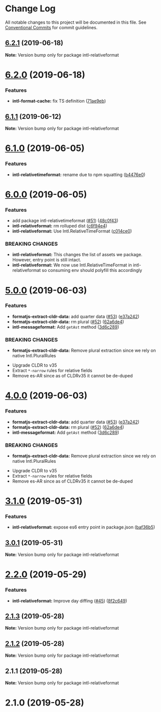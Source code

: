 # Change Log

All notable changes to this project will be documented in this file.
See [Conventional Commits](https://conventionalcommits.org) for commit guidelines.

## [6.2.1](https://github.com/formatjs/formatjs/compare/intl-relativeformat@6.2.0...intl-relativeformat@6.2.1) (2019-06-18)

**Note:** Version bump only for package intl-relativeformat





# [6.2.0](https://github.com/formatjs/formatjs/compare/intl-relativeformat@6.1.1...intl-relativeformat@6.2.0) (2019-06-18)


### Features

* **intl-format-cache:** fix TS definition ([71ae9eb](https://github.com/formatjs/formatjs/commit/71ae9eb))





## [6.1.1](https://github.com/formatjs/formatjs/compare/intl-relativeformat@6.1.0...intl-relativeformat@6.1.1) (2019-06-12)

**Note:** Version bump only for package intl-relativeformat





# [6.1.0](https://github.com/formatjs/formatjs/compare/intl-relativeformat@6.0.0...intl-relativeformat@6.1.0) (2019-06-05)


### Features

* **intl-relativetimeformat:** rename due to npm squatting ([b4476e0](https://github.com/formatjs/formatjs/commit/b4476e0))





# [6.0.0](https://github.com/formatjs/formatjs/compare/intl-relativeformat@5.0.0...intl-relativeformat@6.0.0) (2019-06-05)


### Features

* add package intl-relativetimeformat ([#51](https://github.com/formatjs/formatjs/issues/51)) ([48c0f43](https://github.com/formatjs/formatjs/commit/48c0f43))
* **intl-relativeformat:** rm rolluped dist ([c6f94e4](https://github.com/formatjs/formatjs/commit/c6f94e4))
* **intl-relativeformat:** Use Intl.RelativeTimeFormat ([c014ce0](https://github.com/formatjs/formatjs/commit/c014ce0))


### BREAKING CHANGES

* **intl-relativeformat:** This changes the list of assets we package. However,
entry point is still intact.
* **intl-relativeformat:** We now use Intl.RelativeTimeFormat in
intl-relativeformat so consuming env should polyfill this accordingly





# [5.0.0](https://github.com/formatjs/formatjs/compare/intl-relativeformat@3.1.0...intl-relativeformat@5.0.0) (2019-06-03)


### Features

* **formatjs-extract-cldr-data:** add quarter data ([#53](https://github.com/formatjs/formatjs/issues/53)) ([e37a242](https://github.com/formatjs/formatjs/commit/e37a242))
* **formatjs-extract-cldr-data:** rm plural ([#52](https://github.com/formatjs/formatjs/issues/52)) ([62a6de4](https://github.com/formatjs/formatjs/commit/62a6de4))
* **intl-messageformat:** Add `getAst` method ([3d6c289](https://github.com/formatjs/formatjs/commit/3d6c289))


### BREAKING CHANGES

* **formatjs-extract-cldr-data:** Remove plural extraction since we rely on native
Intl.PluralRules
- Upgrade CLDR to v35
- Extract `*-narrow` rules for relative fields
- Remove es-AR since as of CLDRv35 it cannot be de-duped





# [4.0.0](https://github.com/formatjs/formatjs/compare/intl-relativeformat@3.1.0...intl-relativeformat@4.0.0) (2019-06-03)


### Features

* **formatjs-extract-cldr-data:** add quarter data ([#53](https://github.com/formatjs/formatjs/issues/53)) ([e37a242](https://github.com/formatjs/formatjs/commit/e37a242))
* **formatjs-extract-cldr-data:** rm plural ([#52](https://github.com/formatjs/formatjs/issues/52)) ([62a6de4](https://github.com/formatjs/formatjs/commit/62a6de4))
* **intl-messageformat:** Add `getAst` method ([3d6c289](https://github.com/formatjs/formatjs/commit/3d6c289))


### BREAKING CHANGES

* **formatjs-extract-cldr-data:** Remove plural extraction since we rely on native
Intl.PluralRules
- Upgrade CLDR to v35
- Extract `*-narrow` rules for relative fields
- Remove es-AR since as of CLDRv35 it cannot be de-duped





# [3.1.0](https://github.com/formatjs/formatjs/compare/intl-relativeformat@3.0.1...intl-relativeformat@3.1.0) (2019-05-31)


### Features

* **intl-relativeformat:** expose es6 entry point in package.json ([baf36b5](https://github.com/formatjs/formatjs/commit/baf36b5))





## [3.0.1](https://github.com/formatjs/formatjs/compare/intl-relativeformat@2.2.0...intl-relativeformat@3.0.1) (2019-05-31)

**Note:** Version bump only for package intl-relativeformat





# [2.2.0](https://github.com/yahoo/intl-relativeformat/compare/intl-relativeformat@2.1.3...intl-relativeformat@2.2.0) (2019-05-29)


### Features

* **intl-relativeformat:** Improve day diffing ([#45](https://github.com/yahoo/intl-relativeformat/issues/45)) ([8f2c649](https://github.com/yahoo/intl-relativeformat/commit/8f2c649))





## [2.1.3](https://github.com/yahoo/intl-relativeformat/compare/intl-relativeformat@2.1.1...intl-relativeformat@2.1.3) (2019-05-28)

**Note:** Version bump only for package intl-relativeformat





## [2.1.2](https://github.com/yahoo/intl-relativeformat/compare/intl-relativeformat@2.1.1...intl-relativeformat@2.1.2) (2019-05-28)

**Note:** Version bump only for package intl-relativeformat





## 2.1.1 (2019-05-28)

**Note:** Version bump only for package intl-relativeformat





# 2.1.0 (2019-05-28)
